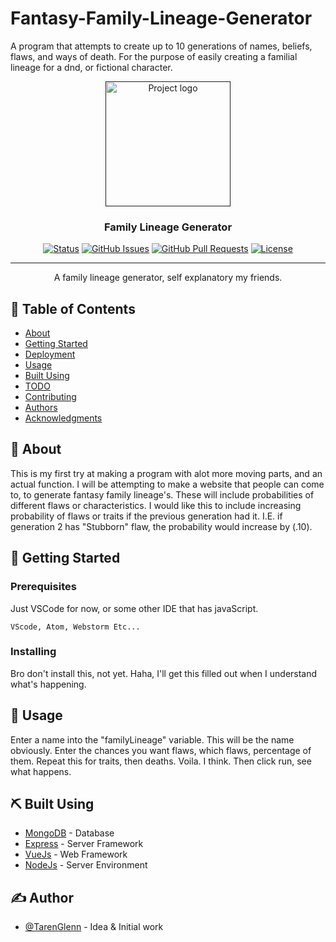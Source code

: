 # Fantasy-Family-Lineage-Generator
A program that attempts to create up to 10 generations of names, beliefs, flaws, and ways of death. For the purpose of easily creating a familial lineage for a dnd, or fictional character.
<p align="center">
  <a href="" rel="noopener">
 <img width=200px height=200px src="https://i.imgur.com/6wj0hh6.jpg" alt="Project logo"></a>
</p>

<h3 align="center">Family Lineage Generator</h3>

<div align="center">

[![Status](https://img.shields.io/badge/status-active-success.svg)]()
[![GitHub Issues](https://img.shields.io/github/issues/kylelobo/The-Documentation-Compendium.svg)](https://github.com/kylelobo/The-Documentation-Compendium/issues)
[![GitHub Pull Requests](https://img.shields.io/github/issues-pr/kylelobo/The-Documentation-Compendium.svg)](https://github.com/kylelobo/The-Documentation-Compendium/pulls)
[![License](https://img.shields.io/badge/license-MIT-blue.svg)](/LICENSE)

</div>

---

<p align="center"> A family lineage generator, self explanatory my friends.
    <br> 
</p>

## 📝 Table of Contents

- [About](#about)
- [Getting Started](#getting_started)
- [Deployment](#deployment)
- [Usage](#usage)
- [Built Using](#built_using)
- [TODO](../TODO.md)
- [Contributing](../CONTRIBUTING.md)
- [Authors](#Taren-Glenn)
- [Acknowledgments](#acknowledgement)

## 🧐 About <a family Lineage Generator = "about"></a>

This is my first try at making a program with alot more moving parts, and an actual function. I will be attempting to make a website that people can come to, to generate fantasy family lineage's. These will include probabilities of different flaws or characteristics. I would like this to include increasing probability of flaws or traits if the previous generation had it. I.E. if generation 2 has "Stubborn" flaw, the probability would increase by (.10). 

## 🏁 Getting Started <a family Lineage Generator = "getting_started"></a>


### Prerequisites

Just VSCode for now, or some other IDE that has javaScript.

```
VScode, Atom, Webstorm Etc...
```

### Installing

Bro don't install this, not yet. Haha, I'll get this filled out when I understand what's happening.



## 🎈 Usage <a name="usage"></a>

Enter a name into the "familyLineage" variable. This will be the name obviously. Enter the chances you want flaws, which flaws, percentage of them. Repeat this for traits, then deaths. Voila. I think. Then click run, see what happens. 


## ⛏️ Built Using <a name = "built_using"></a>

- [MongoDB](https://www.mongodb.com/) - Database
- [Express](https://expressjs.com/) - Server Framework
- [VueJs](https://vuejs.org/) - Web Framework
- [NodeJs](https://nodejs.org/en/) - Server Environment

## ✍️ Author <a name = "authors"></a>

- [@TarenGlenn](https://github.com/letsbehonest) - Idea & Initial work
